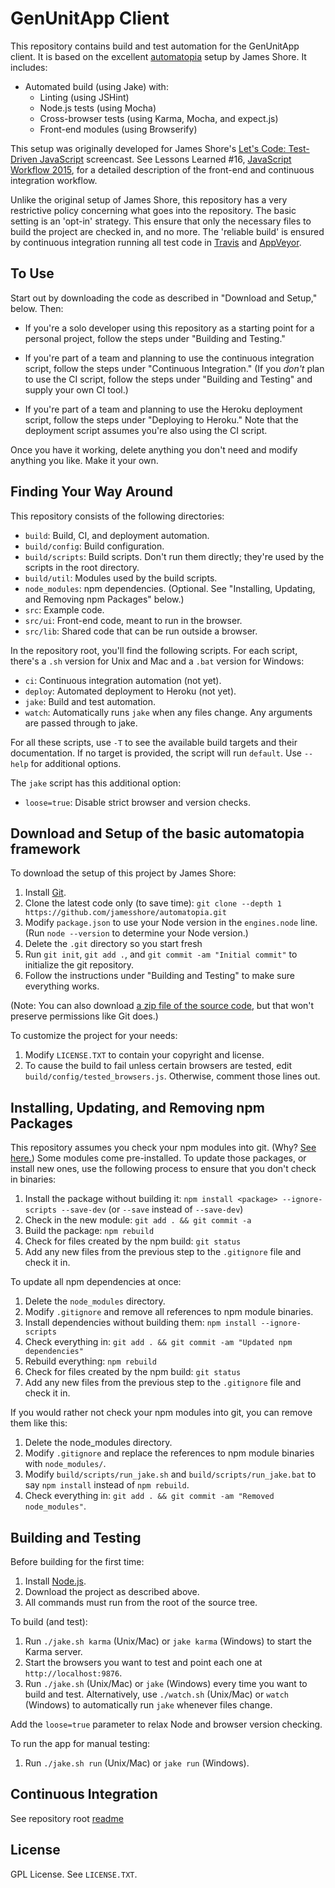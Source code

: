 GenUnitApp Client
=================

This repository contains build and test automation for the GenUnitApp client. It is based on the excellent [automatopia](https://github.com/jamesshore/automatopia.git) setup by James Shore. It includes:

* Automated build (using Jake) with:
	* Linting (using JSHint)
	* Node.js tests (using Mocha)
	* Cross-browser tests (using Karma, Mocha, and expect.js)
	* Front-end modules (using Browserify)

This setup was originally developed for James Shore's [Let's Code: Test-Driven JavaScript](http://www.letscodejavascript.com) screencast. See Lessons Learned #16, [JavaScript Workflow 2015](http://www.letscodejavascript.com/v3/episodes/lessons_learned/16), for a detailed description of the front-end and continuous integration workflow.

Unlike the original setup of James Shore, this repository has a very restrictive policy concerning what goes into the repository. 
The basic setting is an 'opt-in' strategy. This ensure that only the necessary files to build the project are checked in, and no more.
The 'reliable build' is ensured by continuous integration running all test code in [Travis](https://travis-ci.org/halcwb/GenUnitApp) and [AppVeyor](https://ci.appveyor.com/project/halcwb/GenUnitApp).

To Use
------

Start out by downloading the code as described in "Download and Setup," below. Then:

* If you're a solo developer using this repository as a starting point for a personal project, follow the steps under "Building and Testing."

* If you're part of a team and planning to use the continuous integration script, follow the steps under "Continuous Integration." (If you *don't* plan to use the CI script, follow the steps under "Building and Testing" and supply your own CI tool.)

* If you're part of a team and planning to use the Heroku deployment script, follow the steps under "Deploying to Heroku." Note that the deployment script assumes you're also using the CI script.

Once you have it working, delete anything you don't need and modify anything you like. Make it your own.


Finding Your Way Around
-----------------------

This repository consists of the following directories:

* `build`: Build, CI, and deployment automation.
* `build/config`: Build configuration.
* `build/scripts`: Build scripts. Don't run them directly; they're used by the scripts in the root directory.
* `build/util`: Modules used by the build scripts.
* `node_modules`: npm dependencies. (Optional. See "Installing, Updating, and Removing npm Packages" below.)
* `src`: Example code.
* `src/ui`: Front-end code, meant to run in the browser.
* `src/lib`: Shared code that can be run outside a browser.

In the repository root, you'll find the following scripts. For each script, there's a `.sh` version for Unix and Mac and a `.bat` version for Windows:

* `ci`: Continuous integration automation (not yet).
* `deploy`: Automated deployment to Heroku (not yet).
* `jake`: Build and test automation.
* `watch`: Automatically runs `jake` when any files change. Any arguments are passed through to jake.

For all these scripts, use `-T` to see the available build targets and their documentation. If no target is provided, the script will run `default`. Use `--help` for additional options.

The `jake` script has this additional option:

* `loose=true`: Disable strict browser and version checks.


Download and Setup of the basic automatopia framework
-----------------------------------------------------

To download the setup of this project by James Shore:

1. Install [Git](http://git-scm.com/downloads).
2. Clone the latest code only (to save time): `git clone --depth 1 https://github.com/jamesshore/automatopia.git`
3. Modify `package.json` to use your Node version in the `engines.node` line. (Run `node --version` to determine your Node version.)
4. Delete the `.git` directory so you start fresh
5. Run `git init`, `git add .`, and `git commit -am "Initial commit"` to initialize the git repository.
6. Follow the instructions under "Building and Testing" to make sure everything works.

(Note: You can also download [a zip file of the source code](https://github.com/jamesshore/automatopia/archive/master.zip), but that won't preserve permissions like Git does.)

To customize the project for your needs:

1. Modify `LICENSE.TXT` to contain your copyright and license. 
2. To cause the build to fail unless certain browsers are tested, edit `build/config/tested_browsers.js`. Otherwise, comment those lines out.


Installing, Updating, and Removing npm Packages
-----------------------------------------------

This repository assumes you check your npm modules into git. (Why? [See here.](http://www.letscodejavascript.com/v3/blog/2014/12/the_reliable_build)) Some modules come pre-installed. To update those packages, or install new ones, use the following process to ensure that you don't check in binaries:

1. Install the package without building it: `npm install <package> --ignore-scripts --save-dev` (or `--save` instead of `--save-dev`)
2. Check in the new module: `git add . && git commit -a`
3. Build the package: `npm rebuild`
4. Check for files created by the npm build: `git status`
5. Add any new files from the previous step to the `.gitignore` file and check it in.

To update all npm dependencies at once:

1. Delete the `node_modules` directory.
2. Modify `.gitignore` and remove all references to npm module binaries.
3. Install dependencies without building them: `npm install --ignore-scripts`
4. Check everything in: `git add . && git commit -am "Updated npm dependencies"`
5. Rebuild everything: `npm rebuild`
6. Check for files created by the npm build: `git status`
7. Add any new files from the previous step to the `.gitignore` file and check it in.

If you would rather not check your npm modules into git, you can remove them like this:

1. Delete the node_modules directory.
2. Modify `.gitignore` and replace the references to npm module binaries with `node_modules/`.
3. Modify `build/scripts/run_jake.sh` and `build/scripts/run_jake.bat` to say `npm install` instead of `npm rebuild`.
4. Check everything in: `git add . && git commit -am "Removed node_modules"`.


Building and Testing
--------------------

Before building for the first time:

1. Install [Node.js](http://nodejs.org/download/).
2. Download the project as described above.
3. All commands must run from the root of the source tree.

To build (and test):

1. Run `./jake.sh karma` (Unix/Mac) or `jake karma` (Windows) to start the Karma server.
2. Start the browsers you want to test and point each one at `http://localhost:9876`.
3. Run `./jake.sh` (Unix/Mac) or `jake` (Windows) every time you want to build and test. Alternatively, use `./watch.sh` (Unix/Mac) or `watch` (Windows) to automatically run `jake` whenever files change.

Add the `loose=true` parameter to relax Node and browser version checking.

To run the app for manual testing:

1. Run `./jake.sh run` (Unix/Mac) or `jake run` (Windows).


Continuous Integration
----------------------

See repository root [readme](https://github.com/halcwb/GenUnitApp/blob/master/README.md)


License
-------

GPL License. See `LICENSE.TXT`.